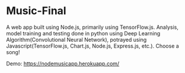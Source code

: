 # Music-Final
A web app built using Node.js, primarily using TensorFlow.js. Analysis, model training and testing done in python using Deep Learning Algorithm(Convolutional Neural Network), potrayed using Javascript(TensorFlow.js, Chart.js, Node.js, Express.js, etc.).
Choose a song!

Demo:
https://nodemusicapp.herokuapp.com/
